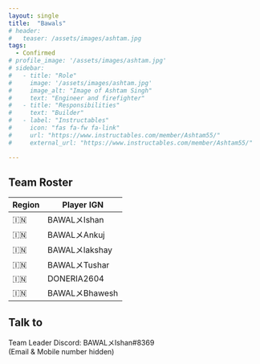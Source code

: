 ```yaml
---
layout: single
title:  "Bawals"
# header:
#   teaser: /assets/images/ashtam.jpg
tags: 
  - Confirmed
# profile_image: '/assets/images/ashtam.jpg'
# sidebar:
#   - title: "Role"
#     image: '/assets/images/ashtam.jpg'
#     image_alt: "Image of Ashtam Singh"
#     text: "Engineer and firefighter"
#   - title: "Responsibilities"
#     text: "Builder"
#   - label: "Instructables"
#     icon: "fas fa-fw fa-link"
#     url: "https://www.instructables.com/member/Ashtam55/"
#     external_url: "https://www.instructables.com/member/Ashtam55/"

---
```


## Team Roster

| Region | Player IGN | 
| ---- | ---- |
| 🇮🇳 | BAWALメIshan |
| 🇮🇳 | BAWALメAnkuj |
| 🇮🇳 | BAWALメlakshay |
| 🇮🇳 | BAWALメTushar |
| 🇮🇳 | DONERIA2604 |
| 🇮🇳 | BAWALメBhawesh |



## Talk to

Team Leader Discord: BAWALメIshan#8369   
(Email & Mobile number hidden)